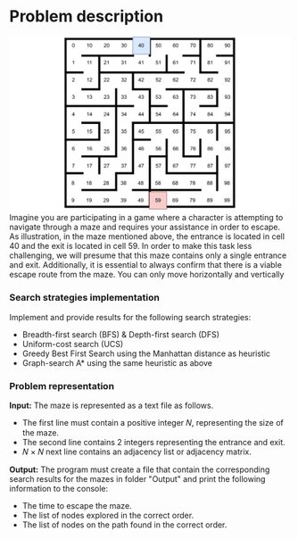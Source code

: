# Problem description
![Example maze image.](/Document/example.png)
Imagine you are participating in a game where a character is attempting to navigate through
a maze and requires your assistance in order to escape. As illustration, in the maze
mentioned above, the entrance is located in cell 40 and the exit is located in cell 59. In
order to make this task less challenging, we will presume that this maze contains only a
single entrance and exit. Additionally, it is essential to always confirm that there is a viable
escape route from the maze. You can only move horizontally and vertically
### Search strategies implementation
Implement and provide results for the following search strategies:
- Breadth-first search (BFS) & Depth-first search (DFS)
- Uniform-cost search (UCS)
- Greedy Best First Search using the Manhattan distance as heuristic
- Graph-search A* using the same heuristic as above
### Problem representation
**Input:** The maze is represented as a text file as follows.
- The first line must contain a positive integer 𝑁, representing the size of the maze.
- The second line contains 2 integers representing the entrance and exit.
- 𝑁 × 𝑁 next line contains an adjacency list or adjacency matrix.

**Output:** The program must create a file that contain the corresponding search results for the mazes in folder "Output" and print the following information to the console:
- The time to escape the maze.
- The list of nodes explored in the correct order.
- The list of nodes on the path found in the correct order.
